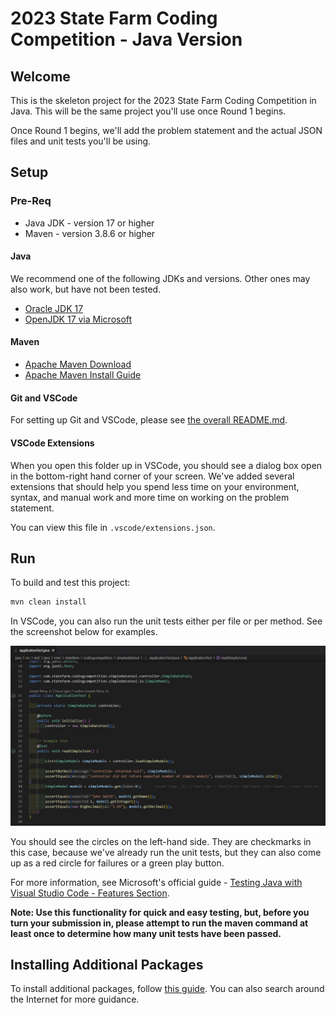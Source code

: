 # 2023 State Farm Coding Competition - Java Version

## Welcome

This is the skeleton project for the 2023 State Farm Coding Competition in Java. This will be the same project you'll use once Round 1 begins.

Once Round 1 begins, we'll add the problem statement and the actual JSON files and unit tests you'll be using.

## Setup

### Pre-Req

- Java JDK - version 17 or higher
- Maven - version 3.8.6 or higher

#### Java

We recommend one of the following JDKs and versions. Other ones may also work, but have not been tested.

- [Oracle JDK 17](https://www.oracle.com/java/technologies/downloads/#jdk17-windows)
- [OpenJDK 17 via Microsoft](https://learn.microsoft.com/en-us/java/openjdk/download#openjdk-17)

#### Maven

- [Apache Maven Download](https://maven.apache.org/download.cgi)
- [Apache Maven Install Guide](https://maven.apache.org/install.html)

#### Git and VSCode

For setting up Git and VSCode, please see [the overall README.md](../README.md).

#### VSCode Extensions

When you open this folder up in VSCode, you should see a dialog box open in the bottom-right hand corner of your screen. We've added several extensions that should help you spend less time on your environment, syntax, and manual work and more time on working on the problem statement.

You can view this file in `.vscode/extensions.json`.

## Run

To build and test this project:

```sh
mvn clean install
```

In VSCode, you can also run the unit tests either per file or per method. See the screenshot below for examples.

![Example JUnit buttons in VSCode](./Example-Run-JUnits-In-VSCode.jpg)

You should see the circles on the left-hand side. They are checkmarks in this case, because we've already run the unit tests, but they can also come up as a red circle for failures or a green play button.

For more information, see Microsoft's official guide - [Testing Java with Visual Studio Code - Features Section](https://code.visualstudio.com/docs/java/java-testing#_features).

**Note: Use this functionality for quick and easy testing, but, before you turn your submission in, please attempt to run the maven command at least once to determine how many unit tests have been passed.**

## Installing Additional Packages

To install additional packages, follow [this guide](https://www.tech-recipes.com/computer-programming/add-dependencies-to-maven-pom-xml-file/). You can also search around the Internet for more guidance.
